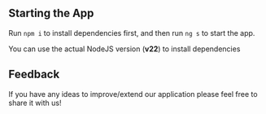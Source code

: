 ## Starting the App

Run `npm i` to install dependencies first, and then run `ng s` to start the app.

You can use the actual NodeJS version (**v22**) to install dependencies


## Feedback
If you have any ideas to improve/extend our application please feel free to share it with us!
